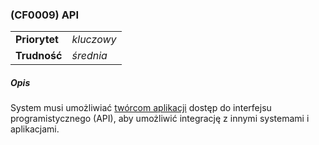 ### (CF0009) API

|               |            |
|---------------|------------|
| **Priorytet** | _kluczowy_ |
| **Trudność**  | _średnia_  |

##### Opis

System musi umożliwiać [twórcom aplikacji](../../3.2.interesariusze/interesariusze/tworca_aplikacji.md) dostęp do
interfejsu programistycznego (API), aby umożliwić integrację z innymi systemami i aplikacjami.
